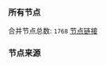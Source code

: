 ### 所有节点
合并节点总数: `1768`
[节点链接](https://raw.githubusercontent.com/rzhy1/11/master/sub/sub_merge_base64.txt)

### 节点来源